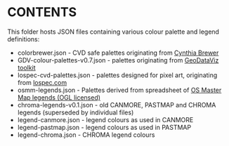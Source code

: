 # CONTENTS

This folder hosts JSON files containing various colour palette and legend definitions:

- colorbrewer.json - CVD safe palettes originating from [Cynthia Brewer](https://colorbrewer2.org/)
- GDV-colour-palettes-v0.7.json - palettes originating from [GeoDataViz toolkit](https://github.com/OrdnanceSurvey/GeoDataViz-Toolkit/tree/master/Colours)
- lospec-cvd-palettes.json - palettes designed for pixel art, originating from [lospec.com](https://lospec.com/palette-list/tag/colorblind)
- osmm-legends.json - Palettes derived from spreadsheet of [OS Master Map legends (OGL licensed)](https://github.com/OrdnanceSurvey/OSMM-Topography-Layer-stylesheets/blob/master/Schema%20version%209/Stylesheets/Colour%20Values/OSMM-Topography-Layer-Colour-Values.xlsx)
- chroma-legends-v0.1.json - old CANMORE, PASTMAP and CHROMA legends (superseded by individual files)
- legend-canmore.json - legend colours as used in CANMORE
- legend-pastmap.json - legend colours as used in PASTMAP
- legend-chroma.json - CHROMA legend colours
